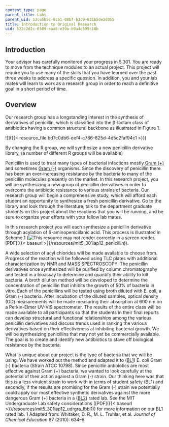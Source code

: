```yaml
---
content_type: page
parent_title: Labs
parent_uid: 53ce5b9c-9cb1-08bf-b3c9-831b5de2d055
title: Introduction to Original Research
uid: 522c2d2c-6509-eaa8-e39a-b9a4c599c18b
---
```


Introduction
------------

Your advisor has carefully monitored your progress in 5.301. You are ready to move from the technique modules to an actual project. This project will require you to use many of the skills that you have learned over the past three weeks to address a specific question. In addition, you and your lab mates will learn to work as a research group in order to reach a definitive goal in a short period of time.

Overview
--------

Our research group has a longstanding interest in the synthesis of derivatives of penicillin, which is classified into the β-lactam class of antibiotics having a common structural backbone as illustrated in Figure 1.

![]({{< resource_file bd7c0db6-eef4-c786-825d-4d5c2faf94c1 >}})

By changing the R group, we will synthesize a new penicillin derivative library, (a number of different R groups will be available)

Penicillin is used to treat many types of bacterial infections mostly [Gram (+)](http://en.wikipedia.org/wiki/Gram_positive) and sometimes [Gram (-)](http://en.wikipedia.org/wiki/Gram-negative_bacteria) organisms. Since the discovery of penicillin there has been an ever-increasing resistance by the bacteria to many of the penicillin molecules presently on the market. In this research project, you will be synthesizing a new group of penicillin derivatives in order to overcome the antibiotic resistance to various strains of bacteria. Our research group will begin a comprehensive study, which will afford each student an opportunity to synthesize a fresh penicillin derivative. Go to the library and look through the literature, talk to the department graduate students on this project about the reactions that you will be running, and be sure to organize your efforts with your fellow lab mates.

In this research project you will each synthesize a penicillin derivative through acylation of 6-aminopenicillanic acid. This process is illustrated in Scheme 1 (![This resource may not render correctly in a screen reader.](/images/inacessible.gif)[PDF]({{< baseurl >}}/resources/mit5_301iap12_penicillin)).

A wide selection of acyl chlorides will be made available to choose from. Progress of the reaction will be followed using TLC plates with additional characterization by NMR and MASS SPECTROSCOPY. The penicillin derivatives once synthesized will be purified by column chromatography and tested in a bioassay to determine and quantify their ability to kill bacteria. A broth dilution method will be developed to determine the concentration of penicillin that inhibits the growth of 50% of bacteria in vitro. Each of the penicillins will be tested using broth diluted with E. coli, a Gram (-) bacteria. After incubation of the diluted samples, optical density (OD) measurements will be made measuring their absorption at 600 nm on a Perkin-Elmer UV-VIS spectrometer. The results of the entire class will be made available to all participants so that the students in their final reports can develop structural and functional relationships among the various penicillin derivatives and discuss trends used in ranking the various derivatives based on their effectiveness at inhibiting bacterial growth. We will be synthesizing penicillins that may not yet be commercially available. The goal is to create and identify new antibiotics to stave off biological resistance by the bacteria.

What is unique about our project is the type of bacteria that we will be using. We have worked out the method and adapted it to ([BL1](http://en.wikipedia.org/wiki/Biosafety_level_1#Biosafety_level_1)) E. coli Gram (-) bacteria (Strain ATCC 10798). Since penicillin antibiotics are most effective against Gram (+) bacteria, we wanted to look carefully at the potential of their action against a Gram (-) strain. Our thinking here was that this is a less virulent strain to work with in terms of student safety (BL1) and secondly, if the results are promising for the Gram (-) strain we potentially could apply our most effective synthetic derivatives against the more dangerous Gram (+) bacteria in a ([BL2](http://en.wikipedia.org/wiki/Biosafety_level_2#Biosafety_level_2)) rated lab. See the MIT Undergraduate Lab safety considerations ([PDF]({{< baseurl >}}/resources/mit5_301iap12_udrgra_lbbl1)) for more information on our BL1 rated lab.
1 Adapted from: Whitaker, D. R., M. L. Truhlar, et al. _Journal of Chemical Education_ 87 (2010): 634–6.